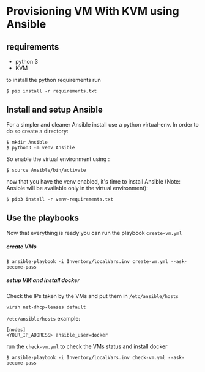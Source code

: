 # Provisioning VM With KVM using Ansible
  
## requirements

- python 3
- KVM

to install the python requirements run
```
$ pip install -r requirements.txt
```
## Install and setup Ansible

For a simpler and cleaner Ansible install use a python virtual-env. In order to do so create a directory: 

```
$ mkdir Ansible
$ python3 -m venv Ansible
```

So enable the virtual environment using :
```
$ source Ansible/bin/activate
```
now that you have the venv enabled, it's time to install Ansible (Note: Ansible will be available only in the virtual environment): 
```
$ pip3 install -r venv-requirements.txt
```
## Use the playbooks 

Now that everything is ready you can run the playbook `create-vm.yml`

##### create VMs  
```
$ ansible-playbook -i Inventory/localVars.inv create-vm.yml --ask-become-pass
```
##### setup VM and install docker

Check the IPs taken by the VMs and put them in `/etc/ansible/hosts`
```
virsh net-dhcp-leases default
```

`/etc/ansible/hosts` example:
```
[nodes]
<YOUR_IP_ADDRESS> ansible_user=docker
```

run the `check-vm.yml` to check the VMs status and install docker
```
$ ansible-playbook -i Inventory/localVars.inv check-vm.yml --ask-become-pass
```
